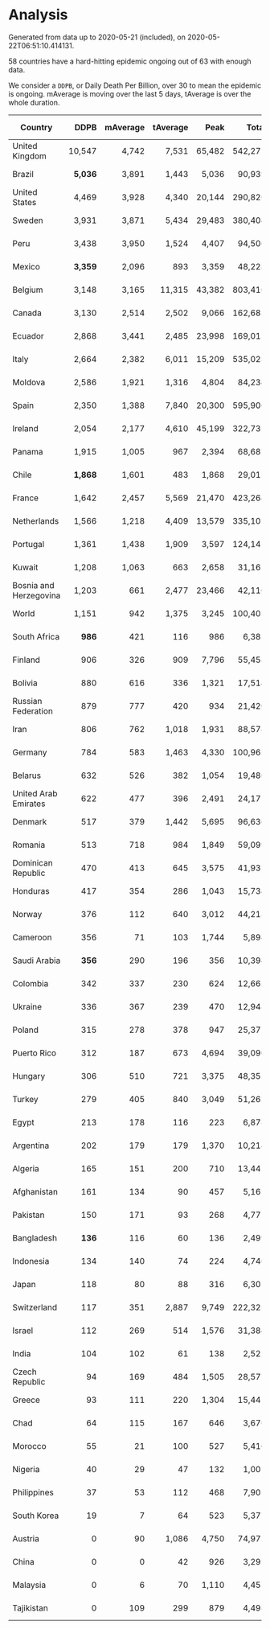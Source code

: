 
# Analysis

Generated from data up to 2020-05-21 (included), on 2020-05-22T06:51:10.414131.

58 countries have a hard-hitting epidemic ongoing out of 63 with enough data.

We consider a `DDPB`, or Daily Death Per Billion, over 30 to mean the epidemic is ongoing.
mAverage is moving over the last 5 days, tAverage is over the whole duration.


| Country | DDPB | mAverage | tAverage | Peak | Total | Start | Peak Date | End | Duration |  Status |
|---------|-----:|---------:|---------:|-----:|------:|-------|-----------|-----|----------|---------|
| United Kingdom | 10,547 | 4,742 | 7,531 | 65,482 | 542,272 | 2020-03-10 | 2020-04-30 | None | 72 days | ongoing |
| Brazil | **5,036** | 3,891 | 1,443 | 5,036 | 90,939 | 2020-03-19 | 2020-05-21 | None | 63 days | ongoing |
| United States | 4,469 | 3,928 | 4,340 | 20,144 | 290,826 | 2020-03-15 | 2020-04-16 | None | 67 days | ongoing |
| Sweden | 3,931 | 3,871 | 5,434 | 29,483 | 380,404 | 2020-03-12 | 2020-04-16 | None | 70 days | ongoing |
| Peru | 3,438 | 3,950 | 1,524 | 4,407 | 94,506 | 2020-03-20 | 2020-05-19 | None | 62 days | ongoing |
| Mexico | **3,359** | 2,096 | 893 | 3,359 | 48,228 | 2020-03-28 | 2020-05-21 | None | 54 days | ongoing |
| Belgium | 3,148 | 3,165 | 11,315 | 43,382 | 803,410 | 2020-03-11 | 2020-04-10 | None | 71 days | ongoing |
| Canada | 3,130 | 2,514 | 2,502 | 9,066 | 162,683 | 2020-03-17 | 2020-05-06 | None | 65 days | ongoing |
| Ecuador | 2,868 | 3,441 | 2,485 | 23,998 | 169,013 | 2020-03-14 | 2020-05-11 | None | 68 days | ongoing |
| Italy | 2,664 | 2,382 | 6,011 | 15,209 | 535,028 | 2020-02-22 | 2020-03-28 | None | 89 days | ongoing |
| Moldova | 2,586 | 1,921 | 1,316 | 4,804 | 84,234 | 2020-03-18 | 2020-04-16 | None | 64 days | ongoing |
| Spain | 2,350 | 1,388 | 7,840 | 20,300 | 595,906 | 2020-03-06 | 2020-04-02 | None | 76 days | ongoing |
| Ireland | 2,054 | 2,177 | 4,610 | 45,199 | 322,732 | 2020-03-12 | 2020-04-25 | None | 70 days | ongoing |
| Panama | 1,915 | 1,005 | 967 | 2,394 | 68,687 | 2020-03-11 | 2020-04-21 | None | 71 days | ongoing |
| Chile | **1,868** | 1,601 | 483 | 1,868 | 29,017 | 2020-03-22 | 2020-05-21 | None | 60 days | ongoing |
| France | 1,642 | 2,457 | 5,569 | 21,470 | 423,264 | 2020-03-06 | 2020-04-16 | None | 76 days | ongoing |
| Netherlands | 1,566 | 1,218 | 4,409 | 13,579 | 335,105 | 2020-03-06 | 2020-04-07 | None | 76 days | ongoing |
| Portugal | 1,361 | 1,438 | 1,909 | 3,597 | 124,145 | 2020-03-17 | 2020-04-03 | None | 65 days | ongoing |
| Kuwait | 1,208 | 1,063 | 663 | 2,658 | 31,162 | 2020-04-04 | 2020-05-16 | None | 47 days | ongoing |
| Bosnia and Herzegovina | 1,203 | 661 | 2,477 | 23,466 | 42,110 | 2020-05-04 | 2020-05-04 | None | 17 days | ongoing |
| World | 1,151 | 942 | 1,375 | 3,245 | 100,405 | 2020-03-09 | 2020-04-16 | None | 73 days | ongoing |
| South Africa | **986** | 421 | 116 | 986 | 6,382 | 2020-03-27 | 2020-05-21 | None | 55 days | ongoing |
| Finland | 906 | 326 | 909 | 7,796 | 55,458 | 2020-03-21 | 2020-04-22 | None | 61 days | ongoing |
| Bolivia | 880 | 616 | 336 | 1,321 | 17,514 | 2020-03-30 | 2020-05-20 | None | 52 days | ongoing |
| Russian Federation | 879 | 777 | 420 | 934 | 21,420 | 2020-03-31 | 2020-05-20 | None | 51 days | ongoing |
| Iran | 806 | 762 | 1,018 | 1,931 | 88,574 | 2020-02-24 | 2020-04-04 | None | 87 days | ongoing |
| Germany | 784 | 583 | 1,463 | 4,330 | 100,962 | 2020-03-13 | 2020-04-15 | None | 69 days | ongoing |
| Belarus | 632 | 526 | 382 | 1,054 | 19,486 | 2020-03-31 | 2020-05-09 | None | 51 days | ongoing |
| United Arab Emirates | 622 | 477 | 396 | 2,491 | 24,171 | 2020-03-21 | 2020-05-10 | None | 61 days | ongoing |
| Denmark | 517 | 379 | 1,442 | 5,695 | 96,636 | 2020-03-15 | 2020-04-02 | None | 67 days | ongoing |
| Romania | 513 | 718 | 984 | 1,849 | 59,099 | 2020-03-22 | 2020-04-10 | None | 60 days | ongoing |
| Dominican Republic | 470 | 413 | 645 | 3,575 | 41,937 | 2020-03-17 | 2020-04-13 | None | 65 days | ongoing |
| Honduras | 417 | 354 | 286 | 1,043 | 15,734 | 2020-03-27 | 2020-05-06 | None | 55 days | ongoing |
| Norway | 376 | 112 | 640 | 3,012 | 44,218 | 2020-03-13 | 2020-04-21 | None | 69 days | ongoing |
| Cameroon | 356 | 71 | 103 | 1,744 | 5,894 | 2020-03-25 | 2020-05-07 | None | 57 days | ongoing |
| Saudi Arabia | **356** | 290 | 196 | 356 | 10,394 | 2020-03-29 | 2020-04-21 | None | 53 days | ongoing |
| Colombia | 342 | 337 | 230 | 624 | 12,662 | 2020-03-27 | 2020-05-03 | None | 55 days | ongoing |
| Ukraine | 336 | 367 | 239 | 470 | 12,948 | 2020-03-28 | 2020-05-08 | None | 54 days | ongoing |
| Poland | 315 | 278 | 378 | 947 | 25,372 | 2020-03-15 | 2020-04-25 | None | 67 days | ongoing |
| Puerto Rico | 312 | 187 | 673 | 4,694 | 39,090 | 2020-03-24 | 2020-05-01 | None | 58 days | ongoing |
| Hungary | 306 | 510 | 721 | 3,375 | 48,355 | 2020-03-15 | 2020-04-19 | None | 67 days | ongoing |
| Turkey | 279 | 405 | 840 | 3,049 | 51,261 | 2020-03-21 | 2020-04-17 | None | 61 days | ongoing |
| Egypt | 213 | 178 | 116 | 223 | 6,878 | 2020-03-23 | 2020-04-29 | None | 59 days | ongoing |
| Argentina | 202 | 179 | 179 | 1,370 | 10,214 | 2020-03-25 | 2020-03-30 | None | 57 days | ongoing |
| Algeria | 165 | 151 | 200 | 710 | 13,445 | 2020-03-15 | 2020-04-10 | None | 67 days | ongoing |
| Afghanistan | 161 | 134 | 90 | 457 | 5,167 | 2020-03-25 | 2020-05-15 | None | 57 days | ongoing |
| Pakistan | 150 | 171 | 93 | 268 | 4,771 | 2020-03-31 | 2020-05-12 | None | 51 days | ongoing |
| Bangladesh | **136** | 116 | 60 | 136 | 2,499 | 2020-04-10 | 2020-05-21 | None | 41 days | ongoing |
| Indonesia | 134 | 140 | 74 | 224 | 4,740 | 2020-03-18 | 2020-04-14 | None | 64 days | ongoing |
| Japan | 118 | 80 | 88 | 316 | 6,307 | 2020-03-11 | 2020-05-02 | None | 71 days | ongoing |
| Switzerland | 117 | 351 | 2,887 | 9,749 | 222,323 | 2020-03-05 | 2020-04-15 | None | 77 days | ongoing |
| Israel | 112 | 269 | 514 | 1,576 | 31,384 | 2020-03-21 | 2020-04-10 | None | 61 days | ongoing |
| India | 104 | 102 | 61 | 138 | 2,525 | 2020-04-10 | 2020-05-05 | None | 41 days | ongoing |
| Czech Republic | 94 | 169 | 484 | 1,505 | 28,577 | 2020-03-23 | 2020-04-15 | None | 59 days | ongoing |
| Greece | 93 | 111 | 220 | 1,304 | 15,445 | 2020-03-12 | 2020-04-04 | None | 70 days | ongoing |
| Chad | 64 | 115 | 167 | 646 | 3,676 | 2020-04-29 | 2020-05-08 | None | 22 days | ongoing |
| Morocco | 55 | 21 | 100 | 527 | 5,410 | 2020-03-28 | 2020-04-05 | None | 54 days | ongoing |
| Nigeria | 40 | 29 | 47 | 132 | 1,005 | 2020-04-30 | 2020-05-11 | None | 21 days | ongoing |
| Philippines | 37 | 53 | 112 | 468 | 7,902 | 2020-03-12 | 2020-04-12 | None | 70 days | ongoing |
| South Korea | 19 | 7 | 64 | 523 | 5,372 | 2020-02-23 | 2020-03-10 | 2020-05-16 | 83 days | finished |
| Austria | 0 | 90 | 1,086 | 4,750 | 74,973 | 2020-03-12 | 2020-04-23 | 2020-05-20 | 69 days | finished |
| China | 0 | 0 | 42 | 926 | 3,292 | 2020-01-30 | 2020-04-16 | 2020-04-16 | 77 days | finished |
| Malaysia | 0 | 6 | 70 | 1,110 | 4,451 | 2020-03-17 | 2020-04-04 | 2020-05-19 | 63 days | finished |
| Tajikistan | 0 | 109 | 299 | 879 | 4,498 | 2020-05-03 | 2020-05-09 | 2020-05-18 | 15 days | finished |

